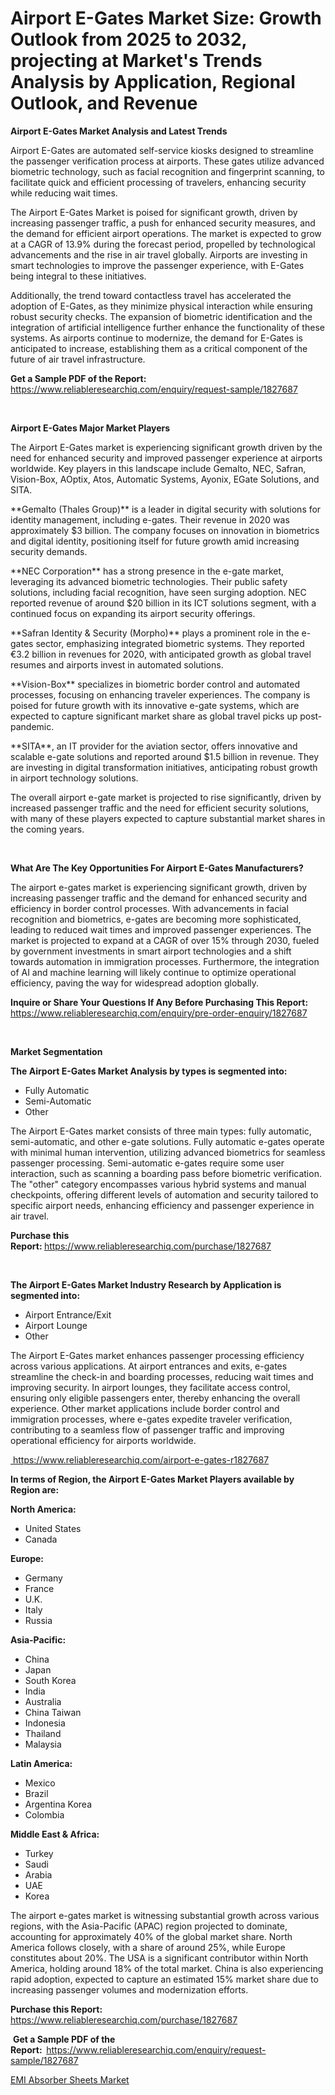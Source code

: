<p><h1>Airport E-Gates Market Size: Growth Outlook from 2025 to 2032, projecting at Market's Trends Analysis by Application, Regional Outlook, and Revenue</h1></p><p><strong>Airport E-Gates Market Analysis and Latest Trends</strong></p>
<p><p>Airport E-Gates are automated self-service kiosks designed to streamline the passenger verification process at airports. These gates utilize advanced biometric technology, such as facial recognition and fingerprint scanning, to facilitate quick and efficient processing of travelers, enhancing security while reducing wait times. </p><p>The Airport E-Gates Market is poised for significant growth, driven by increasing passenger traffic, a push for enhanced security measures, and the demand for efficient airport operations. The market is expected to grow at a CAGR of 13.9% during the forecast period, propelled by technological advancements and the rise in air travel globally. Airports are investing in smart technologies to improve the passenger experience, with E-Gates being integral to these initiatives. </p><p>Additionally, the trend toward contactless travel has accelerated the adoption of E-Gates, as they minimize physical interaction while ensuring robust security checks. The expansion of biometric identification and the integration of artificial intelligence further enhance the functionality of these systems. As airports continue to modernize, the demand for E-Gates is anticipated to increase, establishing them as a critical component of the future of air travel infrastructure.</p></p>
<p><strong>Get a Sample PDF of the Report:&nbsp;</strong> <a href="https://www.reliableresearchiq.com/enquiry/request-sample/1827687?utm_campaign=3318&utm_medium=2&utm_source=Github&utm_content=ia&utm_term=06042025&utm_id=airport-e-gates">https://www.reliableresearchiq.com/enquiry/request-sample/1827687</a></p>
<p>&nbsp;</p>
<p><strong>Airport E-Gates Major Market Players</strong></p>
<p><p>The Airport E-Gates market is experiencing significant growth driven by the need for enhanced security and improved passenger experience at airports worldwide. Key players in this landscape include Gemalto, NEC, Safran, Vision-Box, AOptix, Atos, Automatic Systems, Ayonix, EGate Solutions, and SITA.</p><p>**Gemalto (Thales Group)** is a leader in digital security with solutions for identity management, including e-gates. Their revenue in 2020 was approximately $3 billion. The company focuses on innovation in biometrics and digital identity, positioning itself for future growth amid increasing security demands.</p><p>**NEC Corporation** has a strong presence in the e-gate market, leveraging its advanced biometric technologies. Their public safety solutions, including facial recognition, have seen surging adoption. NEC reported revenue of around $20 billion in its ICT solutions segment, with a continued focus on expanding its airport security offerings.</p><p>**Safran Identity & Security (Morpho)** plays a prominent role in the e-gates sector, emphasizing integrated biometric systems. They reported €3.2 billion in revenues for 2020, with anticipated growth as global travel resumes and airports invest in automated solutions.</p><p>**Vision-Box** specializes in biometric border control and automated processes, focusing on enhancing traveler experiences. The company is poised for future growth with its innovative e-gate systems, which are expected to capture significant market share as global travel picks up post-pandemic.</p><p>**SITA**, an IT provider for the aviation sector, offers innovative and scalable e-gate solutions and reported around $1.5 billion in revenue. They are investing in digital transformation initiatives, anticipating robust growth in airport technology solutions.</p><p>The overall airport e-gate market is projected to rise significantly, driven by increased passenger traffic and the need for efficient security solutions, with many of these players expected to capture substantial market shares in the coming years.</p></p>
<p>&nbsp;</p>
<p><strong>What Are The Key Opportunities For Airport E-Gates Manufacturers?</strong></p>
<p><p>The airport e-gates market is experiencing significant growth, driven by increasing passenger traffic and the demand for enhanced security and efficiency in border control processes. With advancements in facial recognition and biometrics, e-gates are becoming more sophisticated, leading to reduced wait times and improved passenger experiences. The market is projected to expand at a CAGR of over 15% through 2030, fueled by government investments in smart airport technologies and a shift towards automation in immigration processes. Furthermore, the integration of AI and machine learning will likely continue to optimize operational efficiency, paving the way for widespread adoption globally.</p></p>
<p><strong>Inquire or Share Your Questions If Any Before Purchasing This Report:</strong> <a href="https://www.reliableresearchiq.com/enquiry/pre-order-enquiry/1827687?utm_campaign=3318&utm_medium=2&utm_source=Github&utm_content=ia&utm_term=06042025&utm_id=airport-e-gates">https://www.reliableresearchiq.com/enquiry/pre-order-enquiry/1827687</a></p>
<p>&nbsp;</p>
<p><strong>Market Segmentation</strong></p>
<p><strong>The Airport E-Gates Market Analysis by types is segmented into:</strong></p>
<p><ul><li>Fully Automatic</li><li>Semi-Automatic</li><li>Other</li></ul></p>
<p><p>The Airport E-Gates market consists of three main types: fully automatic, semi-automatic, and other e-gate solutions. Fully automatic e-gates operate with minimal human intervention, utilizing advanced biometrics for seamless passenger processing. Semi-automatic e-gates require some user interaction, such as scanning a boarding pass before biometric verification. The "other" category encompasses various hybrid systems and manual checkpoints, offering different levels of automation and security tailored to specific airport needs, enhancing efficiency and passenger experience in air travel.</p></p>
<p><strong>Purchase this Report:&nbsp;</strong><a href="https://www.reliableresearchiq.com/purchase/1827687?utm_campaign=3318&utm_medium=2&utm_source=Github&utm_content=ia&utm_term=06042025&utm_id=airport-e-gates">https://www.reliableresearchiq.com/purchase/1827687</a></p>
<p>&nbsp;</p>
<p><strong>The Airport E-Gates Market Industry Research by Application is segmented into:</strong></p>
<p><ul><li>Airport Entrance/Exit</li><li>Airport Lounge</li><li>Other</li></ul></p>
<p><p>The Airport E-Gates market enhances passenger processing efficiency across various applications. At airport entrances and exits, e-gates streamline the check-in and boarding processes, reducing wait times and improving security. In airport lounges, they facilitate access control, ensuring only eligible passengers enter, thereby enhancing the overall experience. Other market applications include border control and immigration processes, where e-gates expedite traveler verification, contributing to a seamless flow of passenger traffic and improving operational efficiency for airports worldwide.</p></p>
<p><a href="https://www.reliableresearchiq.com/airport-e-gates-r1827687?utm_campaign=3318&utm_medium=2&utm_source=Github&utm_content=ia&utm_term=06042025&utm_id=airport-e-gates">&nbsp;https://www.reliableresearchiq.com/airport-e-gates-r1827687</a></p>
<p><strong>In terms of Region, the Airport E-Gates Market Players available by Region are:</strong></p>
<p>
    <p> <strong> North America: </strong>
        <ul>
            <li>United States</li>
            <li>Canada</li>
        </ul>
        </p> 
    <p> <strong> Europe: </strong>
        <ul>
            <li>Germany</li>
            <li>France</li>
            <li>U.K.</li>
            <li>Italy</li>
            <li>Russia</li>
        </ul>
        </p> 
    <p> <strong> Asia-Pacific: </strong>
        <ul>
            <li>China</li>
            <li>Japan</li>
            <li>South Korea</li>
            <li>India</li>
            <li>Australia</li>
            <li>China Taiwan</li>
            <li>Indonesia</li>
            <li>Thailand</li>
            <li>Malaysia</li>
        </ul>
        </p> 
    <p> <strong> Latin America: </strong>
        <ul>
            <li>Mexico</li>
            <li>Brazil</li>
            <li>Argentina Korea</li>
            <li>Colombia</li>
        </ul>
        </p> 
    <p> <strong> Middle East & Africa: </strong>
        <ul>
            <li>Turkey</li>
            <li>Saudi</li>
            <li>Arabia</li>
            <li>UAE</li>
            <li>Korea</li>
        </ul>
    </p>
    </p>
<p><p>The airport e-gates market is witnessing substantial growth across various regions, with the Asia-Pacific (APAC) region projected to dominate, accounting for approximately 40% of the global market share. North America follows closely, with a share of around 25%, while Europe constitutes about 20%. The USA is a significant contributor within North America, holding around 18% of the total market. China is also experiencing rapid adoption, expected to capture an estimated 15% market share due to increasing passenger volumes and modernization efforts.</p></p>
<p><strong>Purchase this Report: </strong><a href="https://www.reliableresearchiq.com/purchase/1827687?utm_campaign=3318&utm_medium=2&utm_source=Github&utm_content=ia&utm_term=06042025&utm_id=airport-e-gates">https://www.reliableresearchiq.com/purchase/1827687</a></p>
<p>&nbsp;<strong>Get a Sample PDF of the Report:&nbsp;&nbsp;</strong><a href="https://www.reliableresearchiq.com/enquiry/request-sample/1827687?utm_campaign=3318&utm_medium=2&utm_source=Github&utm_content=ia&utm_term=06042025&utm_id=airport-e-gates">https://www.reliableresearchiq.com/enquiry/request-sample/1827687</a></p>
<p><strong></strong></p>
<p><p><a href="https://github.com/bulkagumanvv/Market-Research-Report-List-1/blob/main/emi-absorber-sheets-market.md?utm_campaign=3318&utm_medium=2&utm_source=Github&utm_content=ia&utm_term=06042025&utm_id=airport-e-gates">EMI Absorber Sheets Market</a></p></p>